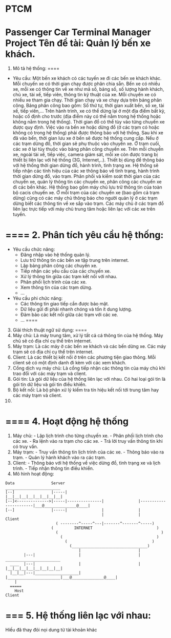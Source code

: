 PTCM
====

Passenger Car Terminal Manager Project
Tên đề tài: Quản lý bến xe khách.
====
1. Mô tả hệ thống:
====
- Yêu cầu: 
  Một bến xe khách có các tuyến xe đi các bến xe khách khác. Mỗi chuyến xe có thời gian chạy được phân chia sẵn. Bến xe có nhiều xe, mỗi xe có thông tin về xe như mã số, bảng số, số lượng hành khách, chủ xe, tài xế, tiếp viên, thông tin kỹ thuật của xe. Mỗi chuyến xe có nhiều xe tham gia chạy. Thời gian chạy và xe chạy dựa trên bảng phân công. Bảng phân công bao gồm: Số thứ tự, thời gian xuất bến, số xe, tài xế, tiếp viên,... Trên hành trình, xe có thể dừng lại ở một địa điểm bất kỳ, hoặc cố định cho trước (địa điểm này có thể nằm trong hệ thống hoặc không nằm trong hệ thống). Thời gian đổ có thể tùy vào từng chuyến xe được quy định. Việc vào ra bến xe hoặc dừng đổ (ở các trạm có hoặc không có trong hệ thống) phải được thông báo với hệ thống. Sau khi xe đã vào bến, thời gian lưu xe ở bến sẽ được hệ thống cung cấp. Nếu ở các trạm dừng đổ, thời gian sẽ phụ thuộc vào chuyến xe. Ở trạm cuối, các xe ở lại tùy thuộc vào bảng phân công chuyến xe.
  Trên mỗi chuyến xe, ngoài tài xế, tiếp việc, camera giám sát, mỗi xe còn được trang bị thiết bị liên lạc với hệ thống (3G, Internet,..). Thiết bị dùng để thông báo với hệ thống thời gian dừng đổ, hành trình, tình trạng xe.
  Hệ thống sẽ tiếp nhận các tính hiệu của các xe thông báo về tình trạng, hành trình thời gian dừng đổ, vào trạm. Phân phối và kiểm soát thời gian của các chuyến xe, quản lý thông tin các chuyến xe, phân công các chuyến xe đi các bến khác.
  Hệ thống bao gồm máy chủ lưu trữ thông tin của toàn bộ cacis chuyến xe. Ở mỗi trạm của các chuyến xe (bao gồm cả trạm dừng) cũng có các máy chủ thông báo cho người quản lý ở các trạm dừng biết các thông tin về xe sắp vào trạm. Các máy chủ ở các trạm đổ liên lạc trực tiếp với máy chủ trung tâm hoặc liên lạc với các xe trên tuyến.
  
====
2. Phân tích yêu cầu hệ thống:
====
- Yêu cầu chức năng:
  - Đăng nhập vào hệ thống quản lý.
  - Lưu trữ thông tin các bến xe tập trung trên internet.
  - Lập bảng phân công các chuyến xe.
  - Tiếp nhận các yêu cầu của các chuyến xe.
  - Xử lý thông tin giữa các trạm kết nối với nhau.
  - Phân phối lịch trình của các xe.
  - Xem thông tin của các trạm dừng.
  - ...
- Yêu cầu phi chức năng:
  - Các thông tin giao tiếp cần được bảo mật.
  - Dữ liệu gửi đi phải nhanh chóng và tốn ít dung lượng.
  - Đảm bảo các kết nối giữa các trạm với các xe.
  - ...
====
3. Giải thích thuật ngữ sử dụng:
====
  1. Máy chủ: Là máy trung tâm, xử lý tất cả cá thông tin của hệ thống. Máy chủ sẽ có địa chỉ cụ thể trên internet.
  2. Máy trạm: Là các máy ở các bến xe khách và các bến dừng xe. Các máy trạm sẽ có địa chỉ cụ thể trên internet.
  3. Client: Là các thiết bị kết nối ở trên các phương tiện giao thông. Mỗi client sẽ có một định danh đi kèm với các xem khách.
  4. Cổng dịch vụ máy chủ: Là cổng tiếp nhận các thông tin của máy chủ khi trao đổi với các máy trạm và client.
  5. Gói tin: Là gói dữ liệu của hệ thống liên lạc với nhau. Có hai loại gói tin là gói tin dữ liệu và gói tin điều khiển.
  6. Bộ kết nối: Là bộ phận xử lý kiểm tra tín hiệu kết nối tới trung tâm hay các máy trạm và client.
  7. 
====
4. Hoạt động hệ thống
====
  1. Máy chủ:
    - Lập lịch trình cho từng chuyến xe.
    - Phân phối lịch trình cho các xe.
    - Ra lệnh vào ra trạm cho các xe.
    - Trả lời truy vấn thông tin khi có truy vấn.
  2. Máy trạm:
    - Truy vấn thông tin lịch trình của các xe.
    - Thông báo vào ra trạm.
    - Quản lý hành khách vào ra các trạm.
  3. Client:
    - Thông báo với hệ thống về việc dừng đổ, tình trạng xe và lịch trình.
    - Tiếp nhận thông tin điều khiển.
  4. Mô hình hoạt động:
  
    Data                Server                                                        ________________________
    [--]                |-----|                                                       |__|__|__|__|__|__|__|__|
    [--]<-------------->|-----|---------------|               |-----------------------|___@______________@____|
    [--]                |-----|               |               |
                                              |               |                               Client
                          ( --------^-----^---|-------^-------^-----)
                        (         INTERNET                            )
                          (                                             )
                            (                                         )
                              (                                     )
                                (_________________________________)
                                    |                         |
            |---|                   |                         |                       ________________________
      ____  |---|                   |                         |                       |__|__|__|__|__|__|__|__|
      |__|__|---|___________________|                         |_______________________|___@______________@____|
        |
      =====
        Host                                                                                Client

===
5. Hệ thống liên lạc với nhau:
===
Hiếu đã thay đỏi nọi dung từ tài khoản khác
